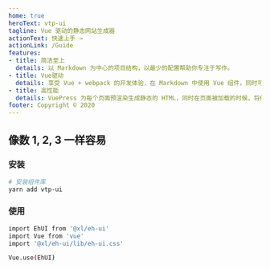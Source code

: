 ```yaml
---
home: true
heroText: vtp-ui
tagline: Vue 驱动的静态网站生成器
actionText: 快速上手 →
actionLink: /Guide
features:
- title: 简洁至上
  details: 以 Markdown 为中心的项目结构，以最少的配置帮助你专注于写作。
- title: Vue驱动
  details: 享受 Vue + webpack 的开发体验，在 Markdown 中使用 Vue 组件，同时可以使用 Vue 来开发自定义主题。
- title: 高性能
  details: VuePress 为每个页面预渲染生成静态的 HTML，同时在页面被加载的时候，将作为 SPA 运行。
footer: Copyright © 2020
---
```


## 像数 1, 2, 3 一样容易

### 安装

``` bash
# 安装组件库
yarn add vtp-ui
```

### 使用

``` bash
import EhUI from '@xl/eh-ui'
import Vue from 'vue'
import '@xl/eh-ui/lib/eh-ui.css'

Vue.use(EhUI)
```
